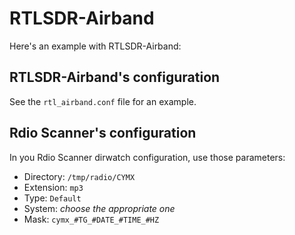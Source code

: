 # RTLSDR-Airband

Here's an example with RTLSDR-Airband:

## RTLSDR-Airband's configuration

See the `rtl_airband.conf` file for an example.

## Rdio Scanner's configuration

In you Rdio Scanner dirwatch configuration, use those parameters:

- Directory: `/tmp/radio/CYMX`
- Extension: `mp3`
- Type: `Default`
- System: _choose the appropriate one_
- Mask: `cymx_#TG_#DATE_#TIME_#HZ`
